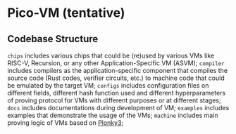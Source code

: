 # Pico-VM (tentative)

## Codebase Structure
`chips` includes various chips that could be (re)used by various VMs like RISC-V, Recursion, or any other Application-Specific VM (ASVM);
`compiler` includes compilers as the application-specific component that compiles the source code (Rust codes, verifier circuits, etc.) to machine code that could be emulated by the target VM;
`configs` includes configuration files on different fields, different hash function used and different hyperparameters of proving protocol for VMs with different purposes or at different stages;
`docs` includes documentations during development of VM;
`examples` includes examples that demonstrate the usage of the VMs;
`machine` includes main proving logic of VMs based on [Plonky3](https://github.com/Plonky3/Plonky3);
